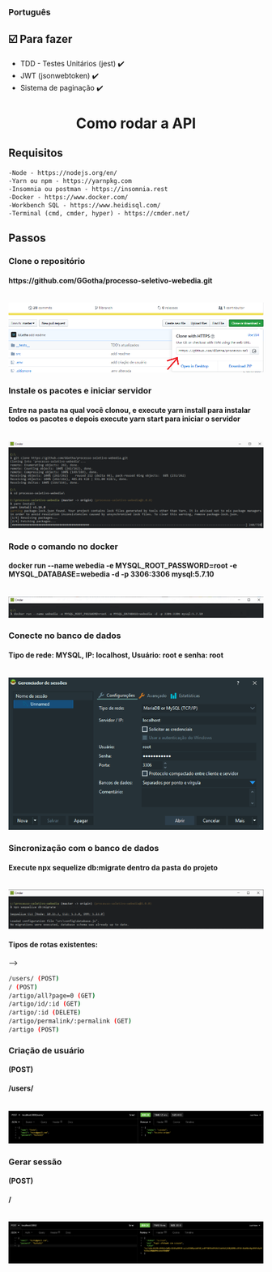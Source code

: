 <h3 align="left">
    Português
</h3>

## :ballot_box_with_check: Para fazer

- TDD - Testes Unitários (jest) :heavy_check_mark:
- JWT (jsonwebtoken) :heavy_check_mark:
- Sistema de paginação :heavy_check_mark:

<h1 align="center">
    Como rodar a API
</h1>

## Requisitos

```
-Node - https://nodejs.org/en/
-Yarn ou npm - https://yarnpkg.com
-Insomnia ou postman - https://insomnia.rest
-Docker - https://www.docker.com/
-Workbench SQL - https://www.heidisql.com/
-Terminal (cmd, cmder, hyper) - https://cmder.net/
```

## Passos

<h3>Clone o repositório</h3>
<h4>https://github.com/GGotha/processo-seletivo-webedia.git</h4>
<br>
<img src="./src/assets/readme/clone.png" alt="clone">

<h3>Instale os pacotes e iniciar servidor</h3>
<h4>Entre na pasta na qual você clonou, e execute yarn install para instalar todos os pacotes e depois execute yarn
    start para iniciar o servidor</h4>
<br>
<img src="./src/assets/readme/install.png" alt="clone">

<h3>Rode o comando no docker</h3>
<h4>docker run --name webedia -e MYSQL_ROOT_PASSWORD=root -e
    MYSQL_DATABASE=webedia -d -p 3306:3306 mysql:5.7.10</h4>
<br>
<img src="./src/assets/readme/docker.png" alt="docker">

<h3>Conecte no banco de dados</h3>
<h4>Tipo de rede: MYSQL, IP: localhost, Usuário: root e senha: root</h4>
<br>
<img src="./src/assets/readme/db.png" alt="docker">

<h3>Sincronização com o banco de dados</h3>
<h4>Execute npx sequelize db:migrate dentro da pasta do projeto</h4>
<br>
<img src="./src/assets/readme/migration.png" alt="docker">

<h4>Tipos de rotas existentes:</h4> -->

```bash
/users/ (POST)
/ (POST)
/artigo/all?page=0 (GET)
/artigo/id/:id (GET)
/artigo/:id (DELETE)
/artigo/permalink/:permalink (GET)
/artigo (POST)
```

<h3>Criação de usuário</h3>
<h4>(POST)</h4>
<h4>/users/</h4>
<br>
<img src="./src/assets/readme/user.png" alt="docker">
<h3>Gerar sessão</h3>
<h4>(POST)</h4>
<h4>/</h4>
<br>
<img src="./src/assets/readme/sessao.png" alt="docker">
<br>
